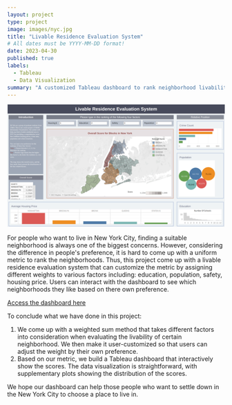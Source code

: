 ```yaml
---
layout: project
type: project
image: images/nyc.jpg
title: "Livable Residence Evaluation System"
# All dates must be YYYY-MM-DD format!
date: 2023-04-30
published: true
labels:
  - Tableau
  - Data Visualization
summary: "A customized Tableau dashboard to rank neighborhood livability"
---
```


<p align="center">
    <img src="../images/lrdemo.png" alt="demo" style="zoom:50%;" />
</p>

For people who want to live in New York City, finding a suitable neighborhood is always one of the biggest concerns. However, considering the difference in people's preference, it is hard to come up with a uniform metric to rank the neighborhoods. Thus, this project come up with a livable residence evaluation system that can customize the metric by assigning different weights to various factors including: education, population, safety, housing price. Users can interact with the dashboard to see which neighborhoods they like based on there own preference.

<a href="https://lr-evalsystem.github.io/">Access the dashboard here</a>

To conclude what we have done in this project:

1. We come up with a weighted sum method that takes different factors into consideration when evaluating the livability of certain neighborhood. We then make it user-customized so that users can adjust the weight by their own preference.
2. Based on our metric, we build a Tableau dashboard that interactively show the scores. The data visualization is straightforward, with supplementary plots showing the distribution of the scores.



We hope our dashboard can help those people who want to settle down in the New York City to choose a place to live in.
